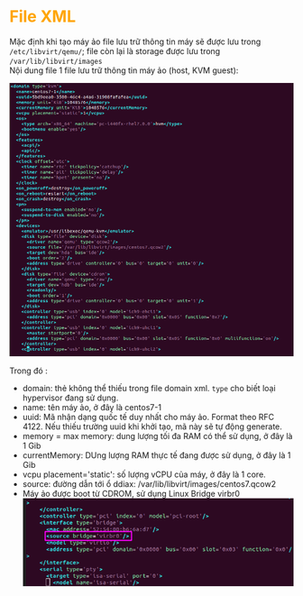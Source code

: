 <h1 style="color:orange">File XML</h1>

Mặc định khi tạo máy ảo file lưu trữ thông tin máy sẽ được lưu trong `/etc/libvirt/qemu/`; file còn lại là storage được lưu trong `/var/lib/libvirt/images`<br>
Nội dung file 1 file lưu trữ thông tin máy ảo (host, KVM guest):

![file-xml1](../img/file-xml1.png)<br>

Trong đó :<br>
- domain: thẻ không thể thiếu trong file domain xml. `type` cho biết loại hypervisor đang sử dụng.
- name: tên máy ảo, ở đây là centos7-1
- uuid: Mã nhận dạng quốc tế duy nhất cho máy ảo. Format theo RFC 4122. Nếu thiếu trường uuid khi khởi tạo, mã này sẽ tự động generate.
- memory = max memory: dung lượng tối đa RAM có thể sử dụng, ở đây là 1 Gib
- currentMemory: DUng lượng RAM thực tế đang được sử dụng, ở đây là 1 Gib
- vcpu placement='static': số lượng vCPU của máy, ở đây là 1 core.
- source: đường dẫn tới ổ ddiax: /var/lib/libvirt/images/centos7.qcow2
- Máy ảo được boot từ CDROM, sử dụng Linux Bridge virbr0<br>
![file-xml2](../img/file-xml2.png)<br>